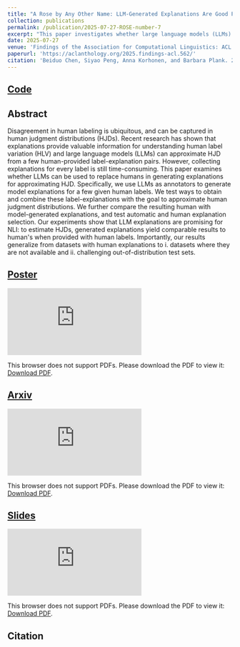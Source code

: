 ```yaml
---
title: "A Rose by Any Other Name: LLM-Generated Explanations Are Good Proxies for Human Explanations to Collect Label Distributions on NLI"
collection: publications
permalink: /publication/2025-07-27-ROSE-number-7
excerpt: "This paper investigates whether large language models (LLMs) can generate explanations that effectively approximate human judgment distributions (HJDs) in natural language inference (NLI). By replacing human-written explanations with LLM-generated ones for a small set of human labels, the study finds that model explanations can match human performance in estimating HJDs, even on datasets lacking human explanations and in out-of-distribution settings."
date: 2025-07-27
venue: 'Findings of the Association for Computational Linguistics: ACL 2025'
paperurl: 'https://aclanthology.org/2025.findings-acl.562/'
citation: 'Beiduo Chen, Siyao Peng, Anna Korhonen, and Barbara Plank. 2025. A Rose by Any Other Name: LLM-Generated Explanations Are Good Proxies for Human Explanations to Collect Label Distributions on NLI. In Findings of the Association for Computational Linguistics: ACL 2025, pages 10777–10802, Vienna, Austria. Association for Computational Linguistics.'
---
```


## [Code](https://github.com/mainlp/MJD-Estimator/)

## Abstract
Disagreement in human labeling is ubiquitous, and can be captured in human judgment distributions (HJDs). Recent research has shown that explanations provide valuable information for understanding human label variation (HLV) and large language models (LLMs) can approximate HJD from a few human-provided label-explanation pairs. However, collecting explanations for every label is still time-consuming. This paper examines whether LLMs can be used to replace humans in generating explanations for approximating HJD. Specifically, we use LLMs as annotators to generate model explanations for a few given human labels. We test ways to obtain and combine these label-explanations with the goal to approximate human judgment distributions. We further compare the resulting human with model-generated explanations, and test automatic and human explanation selection. Our experiments show that LLM explanations are promising for NLI: to estimate HJDs, generated explanations yield comparable results to human's when provided with human labels. Importantly, our results generalize from datasets with human explanations to i. datasets where they are not available and ii. challenging out-of-distribution test sets.

## [Poster](https://mckysse.github.io/files/ACL2025_ROSE_poster.pdf)
<object data="https://mckysse.github.io/files/ACL2025_ROSE_poster.pdf" type="application/pdf" width="900px" height="900px">
    <embed src="https://mckysse.github.io/files/ACL2025_ROSE_poster.pdf">
        <p>This browser does not support PDFs. Please download the PDF to view it: <a href="https://mckysse.github.io/files/ACL2025_ROSE_poster.pdf">Download PDF</a>.</p>
    </embed>
</object>


## [Arxiv](https://arxiv.org/pdf/2412.13942)
<object data="https://arxiv.org/pdf/2412.13942" type="application/pdf" width="900px" height="900px">
    <embed src="https://arxiv.org/pdf/2412.13942">
        <p>This browser does not support PDFs. Please download the PDF to view it: <a href="https://arxiv.org/pdf/2412.13942">Download PDF</a>.</p>
    </embed>
</object>


## [Slides](https://mckysse.github.io/files/ACL2025_ROSE_slides.pdf)
<object data="https://mckysse.github.io/files/ACL2025_ROSE_slides.pdf" type="application/pdf" width="900px" height="900px">
    <embed src="https://mckysse.github.io/files/ACL2025_ROSE_slides.pdf">
        <p>This browser does not support PDFs. Please download the PDF to view it: <a href="https://mckysse.github.io/files/ACL2025_ROSE_slides.pdf">Download PDF</a>.</p>
    </embed>
</object>

## Citation
